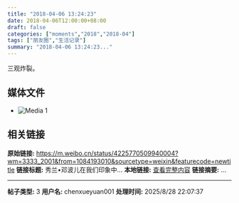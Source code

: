 ```yaml
---
title: "2018-04-06 13:24:23"
date: 2018-04-06T12:00:00+08:00
draft: false
categories: ["moments","2018","2018-04"]
tags: ["朋友圈","生活记录"]
summary: "2018-04-06 13:24:23..."
---
```


三观炸裂。

## 媒体文件

- ![Media 1](/Moments/photos/2018-04-06/201804061324230.jpg)

## 相关链接

**原始链接:** https://m.weibo.cn/status/4225770509940004?wm=3333_2001&from=1084193010&sourcetype=weixin&featurecode=newtitle
**链接标题:** 秀兰•邓波儿在我们印象中...
**本地链接:** [查看完整内容](/link_content/2018/04/2018-04-06-2/link_content/)
**链接摘要:** ...

---

**帖子类型:** 3
**用户名:** chenxueyuan001
**处理时间:** 2025/8/28 22:07:37
